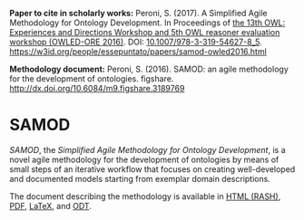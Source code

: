 **Paper to cite in scholarly works:** Peroni, S. (2017). A Simplified Agile Methodology for Ontology Development. In Proceedings of [the 13th OWL: Experiences and Directions Workshop and 5th OWL reasoner evaluation workshop (OWLED-ORE 2016)](https://www.w3.org/community/owled/workshop-2016/). DOI: [10.1007/978-3-319-54627-8_5](http://dx.doi.org/10.1007/978-3-319-54627-8_5). https://w3id.org/people/essepuntato/papers/samod-owled2016.html

**Methodology document:** Peroni, S. (2016). SAMOD: an agile methodology for the development of ontologies. figshare. http://dx.doi.org/10.6084/m9.figshare.3189769

# SAMOD
*SAMOD*, the *Simplified Agile Methodology for Ontology Development*, is a novel agile methodology for the development of ontologies by means of small steps of an iterative workflow that focuses on creating well-developed and documented models starting from exemplar domain descriptions.

The document describing the methodology is available in [HTML (RASH)](http://essepuntato.github.com/samod/), [PDF](https://rawgit.com/essepuntato/samod/gh-pages/samod.pdf), [LaTeX](https://rawgit.com/essepuntato/samod/gh-pages/samod.tex), and [ODT](https://rawgit.com/essepuntato/samod/gh-pages/samod.odt).
